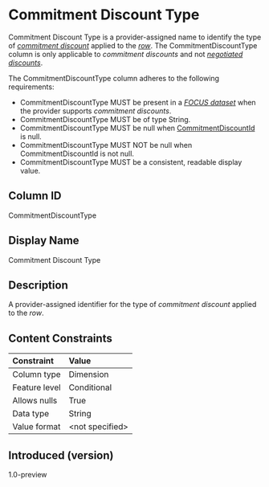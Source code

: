 # Commitment Discount Type

Commitment Discount Type is a provider-assigned name to identify the type of [*commitment discount*](#glossary:commitment-discount) applied to the [*row*](#glossary:row). The CommitmentDiscountType column is only applicable to *commitment discounts* and not [*negotiated discounts*](#glossary:negotiated-discount).

The CommitmentDiscountType column adheres to the following requirements:

* CommitmentDiscountType MUST be present in a [*FOCUS dataset*](#glossary:FOCUS-dataset) when the provider supports *commitment discounts*.
* CommitmentDiscountType MUST be of type String.
* CommitmentDiscountType MUST be null when [CommitmentDiscountId](#commitmentdiscountid) is null.
* CommitmentDiscountType MUST NOT be null when CommitmentDiscountId is not null.
* CommitmentDiscountType MUST be a consistent, readable display value.

## Column ID

CommitmentDiscountType

## Display Name

Commitment Discount Type

## Description

A provider-assigned identifier for the type of *commitment discount* applied to the *row*.

## Content Constraints

| Constraint      | Value            |
|:----------------|:-----------------|
| Column type     | Dimension        |
| Feature level   | Conditional      |
| Allows nulls    | True             |
| Data type       | String           |
| Value format    | \<not specified> |

## Introduced (version)

1.0-preview

